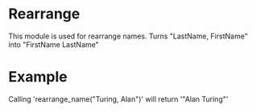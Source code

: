 Rearrange
=========

This module is used for rearrange names.
Turns "LastName, FirstName" into "FirstName LastName"


# Example


Calling 'rearrange_name("Turing, Alan")' will return '"Alan Turing"'
